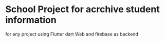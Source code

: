 # School Project for acrchive student information 

for any project using Flutter dart Web and firebase as backend  

